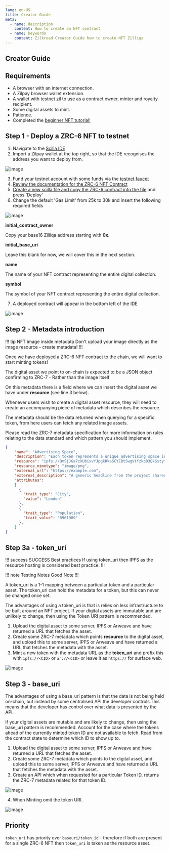 ```yaml
---
lang: en-US
title: Creator Guide
meta:
  - name: description
    content: How to create an NFT contract
  - name: keywords
    content: Zilkroad Creator Guide how to create NFT Zilliqa
---
```


## Creator Guide

## Requirements

* A browser with an internet connection.
* A Zilpay browser wallet extension.
* A wallet with testnet zil to use as a contract owner, minter and royalty recipient.
* Some digital assets to mint.
* Patience.
* Completed the [beginner NFT tutorial!](https://scilla-cookbook.org/tutorials/scilla-tutorials/nft-collection/introduction)

## Step 1 - Deploy a ZRC-6 NFT to testnet

1. Navigate to the [Scilla IDE](https://ide.zilliqa.com/#/)
2. Import a Zilpay wallet at the top right, so that the IDE recognises the address you want to deploy from.

![image](/img/developer-guide/import-zilpay.png)

3. Fund your testnet account with some funds via the [testnet faucet](https://dev-wallet.zilliqa.com/faucet?network=testnet)
4. [Review the documentation for the ZRC-6 NFT Contract](https://github.com/Zilliqa/ZRC/blob/master/zrcs/zrc-6.md)
5. [Create a new scilla file and copy the ZRC-6 contract into the file](https://raw.githubusercontent.com/Zilliqa/ZRC/master/reference/zrc6.scilla) and press 'Deploy'
6. Change the default 'Gas Limit' from 25k to 30k and insert the following required fields

![image](/img/developer-guide/zrc-6-deploy.png)

**initial_contract_owner**

Copy your base16 Zilliqa address starting with **0x**.

**initial_base_uri**

Leave this blank for now, we will cover this in the next section.

**name**

The name of your NFT contract representing the entire digital collection.

**symbol**

The symbol of your NFT contract representing the entire digital collection.

7. A deployed contract will appear in the bottom left of the IDE

![image](/img/developer-guide/deployed-contract.png)

## Step 2 - Metadata introduction

!!! tip NFT image inside metadata
Don't upload your image directly as the image resource - create metadata!
!!!

Once we have deployed a ZRC-6 NFT contract to the chain, we will want to start minting tokens!

The digital asset we point to on-chain is expected to be a JSON object confirming to ZRC-7 - Rather than the image itself

On this metadata there is a field where we can insert the digital asset we have under **resource** (see line 3 below).

Whenever users wish to create a digital asset resource, they will need to create an accompanying piece of metadata which describes the resource.

The metadata should be the data returned when querying for a specific token, from here users can fetch any related image assets.

Please read the ZRC-7 metadata specification for more information on rules relating to the data standard and which pattern you should implement.

```json {4}
{
    "name": "Advertising Space",
    "description": "Each token represents a unique advertising space in the city.",
    "resource": "ipfs://QmSjJGa7zXUbixvYJpgkRkaSCYEBtSwgVtfzkoD3QkSsty",
    "resource_mimetype": "image/png",
    "external_url": "https://example.com",
    "external_description": "A generic headline from the project shared between all tokens.",
    "attributes": 
    [ 
      {
        "trait_type": "City", 
        "value": "London"
      }, 
      {
        "trait_type": "Population", 
        "trait_value": "8961989"
      }, 
    ]
}
```

## Step 3a - token_uri

!!! success SUCCESS Best practices
If using token_uri then IPFS as the resource hosting is considered best practice.
!!!

!!! note Testing Notes
Good Note
!!!

A token_uri is a 1-1 mapping between a particular token and a particular asset. The token_uri can hold the metadata for a token, but this can never be changed once set.

The advantages of using a token_uri is that is relies on less infrastructure to be built around an NFT project.
If your digital assets are immutable and are unlikely to change, then using the Token URI pattern is recommended.

1. Upload the digital asset to some server, IPFS or Arweave and have returned a URL that fetches the asset.
2. Create some ZRC-7 metadata which points **resource** to the digital asset, and upload this to some server, IPFS or Arweave and have returned a URL that fetches the metadata with the asset.
3. Mint a new token with the metadata URL as the **token_uri** and prefix this with `ipfs://<CID>` or `ar://<CID>` or leave it as `https://` for surface web.

![image](/img/developer-guide/mint-call.png)

## Step 3 - base_uri

The advantages of using a base_uri pattern is that the data is not being held on-chain, but instead by some centralised API the developer controls.This means that the developer has control over what data is presented by the API.

If your digital assets are mutable and are likely to change, then using the base_uri pattern is recommended.
Account for the case where the tokens ahead of the currently minted token ID are not available to fetch.
Read from the contract state to determine which ID to show up to.

1. Upload the digital asset to some server, IPFS or Arweave and have returned a URL that fetches the asset.
2. Create some ZRC-7 metadata which points to the digital asset, and upload this to some server, IPFS or Arweave and have returned a URL that fetches the metadata with the asset.
3. Create an API which when requested for a particular Token ID, returns the ZRC-7 metadata related for that token ID.

![image](/img/developer-guide/baseuri-call.png)

4. When Minting omit the token URI.

![image](/img/developer-guide/mint-call.png)

## Priority

```token_uri``` has priority over ```baseuri/token_id``` - therefore if both are present for a single ZRC-6 NFT then ```token_uri``` is taken as the resource asset.
